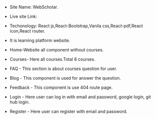 * Site Name: WebScholar.

* Live site Link: 

* Techonology: React js,React-Bootstrap,Vanila css,React-pdf,React icon,React router.

* It is learning platform website.

* Home-Website all component without courses.

* Courses- Here all courses.Total 8 courses.

* FAQ - This section is about courses question for user.

* Blog - This component is used for answer the question.

* Feedback - This component is use 404 route page.

* Login - Here user can log in with email and password, google login, git hub login. 

* Register - Here user can register with email and password.